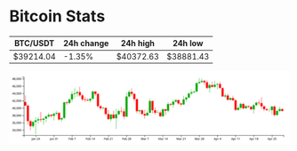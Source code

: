 # Bitcoin Stats

BTC/USDT|24h change|24h high|24h low|
|---|---|---|---|
|$39214.04|-1.35%|$40372.63|$38881.43|

<img src="./chart.svg">
